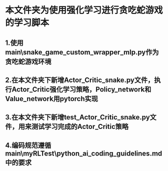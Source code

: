 # 本文件夹为使用强化学习进行贪吃蛇游戏的学习脚本
## 1.使用 main\snake_game_custom_wrapper_mlp.py作为贪吃蛇游戏环境
## 2.在本文件夹下新增Actor_Critic_snake.py文件，执行Actor_Critic强化学习策略，Policy_network和Value_network用pytorch实现
## 3.在本文件夹下新增test_Actor_Critic_snake.py文件，用来测试学习完成的Actor_Critic策略
## 4.编码规范遵循main\myRLTest\python_ai_coding_guidelines.md中的要求
